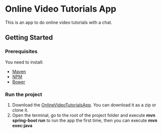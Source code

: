 # Online Video Tutorials App
This is an app to do online video tutorials with a chat.

## Getting Started
### Prerequisites
You need to install:

- [Maven](http://maven.apache.org/install.html)
- [NPM](https://docs.npmjs.com/getting-started/installing-node)
- [Bower](https://bower.io/#install-bower)


### Run the project
1. Download the [OnlineVideoTutorialsApp](https://github.com/Echeverrias/OnlineVideoTutorials/tree/1.0.x). You can download it as a zip or clone it.
2. Open the terminal, go to the root of the project folder and execute **mvn spring-boot run** to run the app the first time, then you can execute **mvn exec:java**


